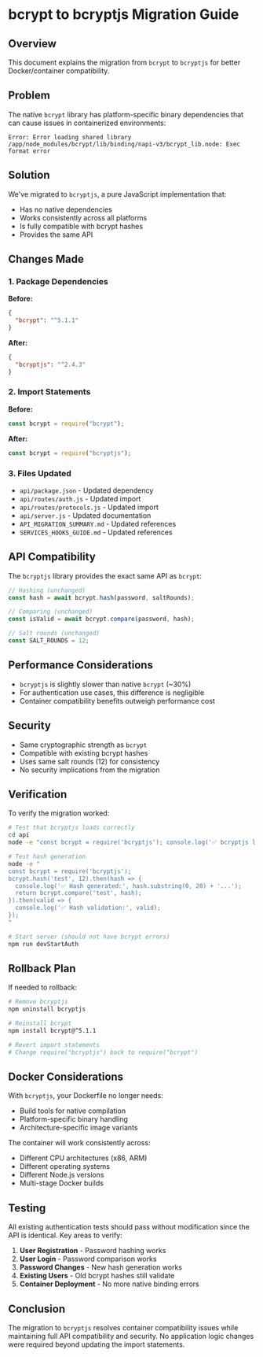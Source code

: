 # bcrypt to bcryptjs Migration Guide

## Overview

This document explains the migration from `bcrypt` to `bcryptjs` for better Docker/container compatibility.

## Problem

The native `bcrypt` library has platform-specific binary dependencies that can cause issues in containerized environments:

```
Error: Error loading shared library /app/node_modules/bcrypt/lib/binding/napi-v3/bcrypt_lib.node: Exec format error
```

## Solution

We've migrated to `bcryptjs`, a pure JavaScript implementation that:
- Has no native dependencies
- Works consistently across all platforms
- Is fully compatible with bcrypt hashes
- Provides the same API

## Changes Made

### 1. Package Dependencies

**Before:**
```json
{
  "bcrypt": "^5.1.1"
}
```

**After:**
```json
{
  "bcryptjs": "^2.4.3"
}
```

### 2. Import Statements

**Before:**
```javascript
const bcrypt = require("bcrypt");
```

**After:**
```javascript
const bcrypt = require("bcryptjs");
```

### 3. Files Updated

- `api/package.json` - Updated dependency
- `api/routes/auth.js` - Updated import
- `api/routes/protocols.js` - Updated import  
- `api/server.js` - Updated documentation
- `API_MIGRATION_SUMMARY.md` - Updated references
- `SERVICES_HOOKS_GUIDE.md` - Updated references

## API Compatibility

The `bcryptjs` library provides the exact same API as `bcrypt`:

```javascript
// Hashing (unchanged)
const hash = await bcrypt.hash(password, saltRounds);

// Comparing (unchanged)  
const isValid = await bcrypt.compare(password, hash);

// Salt rounds (unchanged)
const SALT_ROUNDS = 12;
```

## Performance Considerations

- `bcryptjs` is slightly slower than native `bcrypt` (~30%)
- For authentication use cases, this difference is negligible
- Container compatibility benefits outweigh performance cost

## Security

- Same cryptographic strength as `bcrypt`
- Compatible with existing bcrypt hashes
- Uses same salt rounds (12) for consistency
- No security implications from the migration

## Verification

To verify the migration worked:

```bash
# Test that bcryptjs loads correctly
cd api
node -e "const bcrypt = require('bcryptjs'); console.log('✅ bcryptjs loaded');"

# Test hash generation
node -e "
const bcrypt = require('bcryptjs');
bcrypt.hash('test', 12).then(hash => {
  console.log('✅ Hash generated:', hash.substring(0, 20) + '...');
  return bcrypt.compare('test', hash);
}).then(valid => {
  console.log('✅ Hash validation:', valid);
});
"

# Start server (should not have bcrypt errors)
npm run devStartAuth
```

## Rollback Plan

If needed to rollback:

```bash
# Remove bcryptjs
npm uninstall bcryptjs

# Reinstall bcrypt
npm install bcrypt@^5.1.1

# Revert import statements
# Change require("bcryptjs") back to require("bcrypt")
```

## Docker Considerations

With `bcryptjs`, your Dockerfile no longer needs:
- Build tools for native compilation
- Platform-specific binary handling
- Architecture-specific image variants

The container will work consistently across:
- Different CPU architectures (x86, ARM)
- Different operating systems
- Different Node.js versions
- Multi-stage Docker builds

## Testing

All existing authentication tests should pass without modification since the API is identical. Key areas to verify:

1. **User Registration** - Password hashing works
2. **User Login** - Password comparison works  
3. **Password Changes** - New hash generation works
4. **Existing Users** - Old bcrypt hashes still validate
5. **Container Deployment** - No more native binding errors

## Conclusion

The migration to `bcryptjs` resolves container compatibility issues while maintaining full API compatibility and security. No application logic changes were required beyond updating the import statements.